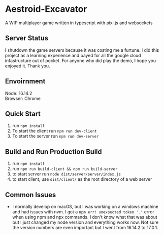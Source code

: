 # Aestroid-Excavator
A WIP multiplayer game written in typescript with pixi.js and websockets

## Server Status
I shutdown the game servers because it was costing me a furtune. I did this project as a learning experience and payed for all the google cloud infastructure out of pocket. For anyone who did play the demo, I hope you enjoyed it. Thank you.

## Envoirnment
Node: 16.14.2<br>
Browser: Chrome

## Quick Start
1. run `npm install`
2. To start the client run `npm run dev-client`
3. To start the server run `npm run dev-server`

## Build and Run Production Build
1. run `npm install`
2. run `npm run build-client && npm run build-server`
3. to start server run `node dist/server/server/index.js`
4. to start client, use `dist/client/` as the root directory of a web server


## Common Issues
- I normally develop on macOS, but I was working on a windows machine and had issues with nvm. I got a `npm err! unexpected token '.'` error when using npm and npx commands. I don't know what that was about but I just changed my node version and everything works now. Not sure the version numbers are even important but I went from 16.14.2 to 17.0.1.
